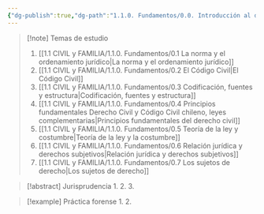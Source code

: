 ```yaml
---
{"dg-publish":true,"dg-path":"1.1.0. Fundamentos/0.0. Introducción al derecho civil (NM).md","permalink":"/1-1-0-fundamentos/0-0-introduccion-al-derecho-civil-nm/"}
---
```


> [!note] Temas de estudio
> 1. [[1.1 CIVIL y FAMILIA/1.1.0. Fundamentos/0.1 La norma y el ordenamiento jurídico\|La norma y el ordenamiento jurídico]]
> 2. [[1.1 CIVIL y FAMILIA/1.1.0. Fundamentos/0.2 El Código Civil\|El Código Civil]]
> 3. [[1.1 CIVIL y FAMILIA/1.1.0. Fundamentos/0.3 Codificación, fuentes y estructura\|Codificación, fuentes y estructura]]
> 4. [[1.1 CIVIL y FAMILIA/1.1.0. Fundamentos/0.4 Principios fundamentales Derecho Civil y Código Civil chileno, leyes complementarias\|Principios fundamentales del derecho civil]]
> 5. [[1.1 CIVIL y FAMILIA/1.1.0. Fundamentos/0.5 Teoría de la ley y costumbre\|Teoría de la ley y la costumbre]]
> 6. [[1.1 CIVIL y FAMILIA/1.1.0. Fundamentos/0.6 Relación jurídica y derechos subjetivos\|Relación jurídica y derechos subjetivos]]
> 7. [[1.1 CIVIL y FAMILIA/1.1.0. Fundamentos/0.7 Los sujetos de derecho\|Los sujetos de derecho]]


> [!abstract] Jurisprudencia
> 1.
> 2.
> 3.

> [!example] Práctica forense
> 1.
> 2.
